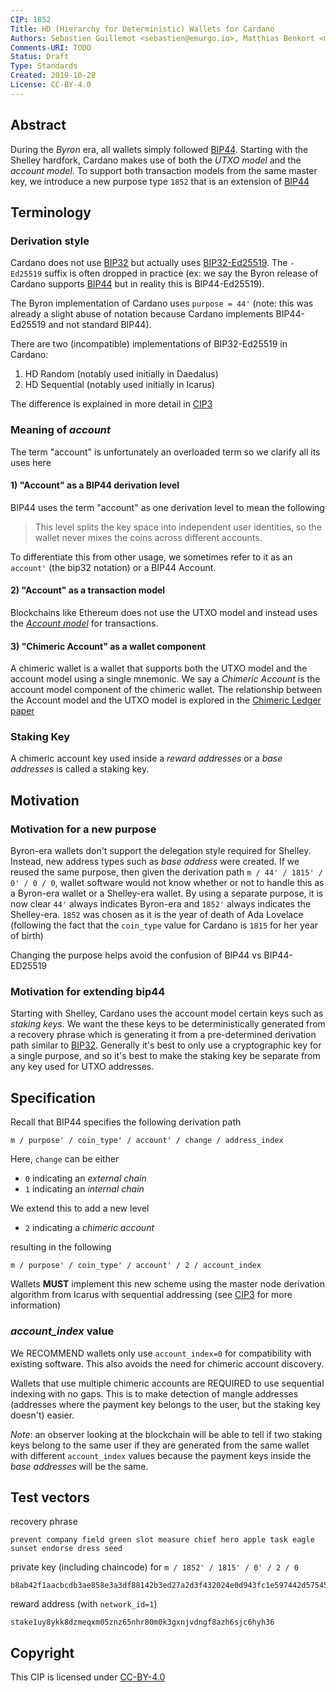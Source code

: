 ```yaml
---
CIP: 1852
Title: HD (Hierarchy for Deterministic) Wallets for Cardano
Authors: Sebastien Guillemot <sebastien@emurgo.io>, Matthias Benkort <matthias.benkort@iohk.io>
Comments-URI: TODO
Status: Draft
Type: Standards
Created: 2019-10-28
License: CC-BY-4.0
---
```


## Abstract

During the *Byron* era, all wallets simply followed [BIP44](https://github.com/bitcoin/bips/blob/master/bip-0044.mediawiki). Starting with the Shelley hardfork, Cardano makes use of both the *UTXO model* and the *account model*. To support both transaction models from the same master key, we introduce a new purpose type `1852` that is an extension of [BIP44](https://github.com/bitcoin/bips/blob/master/bip-0044.mediawiki)

## Terminology

### Derivation style

Cardano does not use [BIP32](https://github.com/bitcoin/bips/blob/master/bip-0032.mediawiki) but actually uses [BIP32-Ed25519](https://cardanolaunch.com/assets/Ed25519_BIP.pdf). The `-Ed25519` suffix is often dropped in practice (ex: we say the Byron release of Cardano supports [BIP44](https://github.com/bitcoin/bips/blob/master/bip-0044.mediawiki) but in reality this is BIP44-Ed25519).

The Byron implementation of Cardano uses `purpose = 44'` (note: this was already a slight abuse of notation because Cardano implements BIP44-Ed25519 and not standard BIP44).

There are two (incompatible) implementations of BIP32-Ed25519 in Cardano:

1) HD Random (notably used initially in Daedalus)
2) HD Sequential (notably used initially in Icarus)

The difference is explained in more detail in [CIP3](../CIP3)

### Meaning of *account*

The term "account" is unfortunately an overloaded term so we clarify all its uses here

#### 1) "Account" as a BIP44 derivation level

BIP44 uses the term "account" as one derivation level to mean the following

> This level splits the key space into independent user identities, so the wallet never mixes the coins across different accounts.

To differentiate this from other usage, we sometimes refer to it as an `account'` (the bip32 notation) or a BIP44 Account.

#### 2) "Account" as a transaction model

Blockchains like Ethereum does not use the UTXO model and instead uses the [*Account model*](https://github.com/ethereum/wiki/wiki/Design-Rationale#accounts-and-not-utxos) for transactions.

#### 3) "Chimeric Account" as a wallet component

A chimeric wallet is a wallet that supports both the UTXO model and the account model using a single mnemonic. We say a *Chimeric Account* is the account model component of the chimeric wallet. The relationship between the Account model and the UTXO model is explored in the [Chimeric Ledger paper](https://eprint.iacr.org/2018/262.pdf)

### Staking Key

A chimeric account key used inside a *reward addresses* or a *base addresses* is called a staking key.

## Motivation

### Motivation for a new purpose

Byron-era wallets don't support the delegation style required for Shelley. Instead, new address types such as *base address* were created. If we reused the same purpose, then given the derivation path `m / 44' / 1815' / 0' / 0 / 0`, wallet software would not know whether or not to handle this as a Byron-era wallet or a Shelley-era wallet. By using a separate purpose, it is now clear `44'` always indicates Byron-era and `1852'` always indicates the Shelley-era. `1852` was chosen as it is the year of death of Ada Lovelace (following the fact that the `coin_type` value for Cardano is `1815` for her year of birth)

Changing the purpose helps avoid the confusion of BIP44 vs BIP44-ED25519

### Motivation for extending bip44

Starting with Shelley, Cardano uses the account model certain keys such as *staking keys*. We want the these keys to be deterministically generated from a recovery phrase which is generating it from a pre-determined derivation path similar to [BIP32](https://github.com/bitcoin/bips/blob/master/bip-0032.mediawiki). Generally it's best to only use a cryptographic key for a single purpose, and so it's best to make the staking key be separate from any key used for UTXO addresses.

## Specification

Recall that BIP44 specifies the following derivation path

```
m / purpose' / coin_type' / account' / change / address_index
```

Here, `change` can be either

- `0` indicating an *external chain*
- `1` indicating an *internal chain*

We extend this to add a new level

- `2` indicating a *chimeric account*

resulting in the following

```
m / purpose' / coin_type' / account' / 2 / account_index
```

Wallets **MUST** implement this new scheme using the master node derivation algorithm from Icarus with sequential addressing (see [CIP3](../CIP3) for more information)

### *account_index* value

We RECOMMEND wallets only use `account_index=0` for compatibility with existing software. This also avoids the need for chimeric account discovery.

Wallets that use multiple chimeric accounts are REQUIRED to use sequential indexing with no gaps. This is to make detection of mangle addresses (addresses where the payment key belongs to the user, but the staking key doesn't) easier.

*Note*: an observer looking at the blockchain will be able to tell if two staking keys belong to the same user if they are generated from the same wallet with different `account_index` values because the payment keys inside the *base addresses* will be the same.

## Test vectors

recovery phrase
```
prevent company field green slot measure chief hero apple task eagle sunset endorse dress seed
```

private key (including chaincode) for `m / 1852' / 1815' / 0' / 2 / 0`
```
b8ab42f1aacbcdb3ae858e3a3df88142b3ed27a2d3f432024e0d943fc1e597442d57545d84c8db2820b11509d944093bc605350e60c533b8886a405bd59eed6dcf356648fe9e9219d83e989c8ff5b5b337e2897b6554c1ab4e636de791fe5427
```

reward address (with `network_id=1`)
```
stake1uy8ykk8dzmeqxm05znz65nhr80m0k3gxnjvdngf8azh6sjc6hyh36
```

## Copyright

This CIP is licensed under [CC-BY-4.0](https://creativecommons.org/licenses/by/4.0/legalcode)